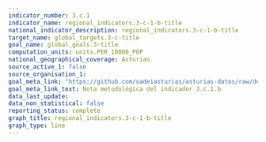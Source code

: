 ```yaml
---
indicator_number: 3.c.1
indicator_name: regional_indicators.3-c-1-b-title
national_indicator_description: regional_indicators.3-c-1-b-title
target_name: global_targets.3-c-title
goal_name: global_goals.3-title
computation_units: units.PER_10000_POP
national_geographical_coverage: Asturias
source_active_1: false
source_organisation_1:  
goal_meta_link: "https://github.com/sadeiasturias/asturias-datos/raw/develop/methodology/3.c.1.b.pdf"
goal_meta_link_text: Nota metodológica del indicador 3.c.1.b
data_last_update:  
data_non_statistical: false
reporting_status: complete
graph_title: regional_indicators.3-c-1-b-title
graph_type: line
---
```

